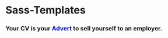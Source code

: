 # Sass-Templates
### Your CV is your <span style="color:blue">Advert</span> to sell yourself to an employer. 
